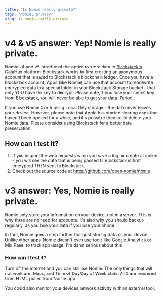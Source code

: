 ```yaml
---
title: 'Is Nomie really private?'
tags: 'nomie, privacy'
slug: is-nomie-really-private
---
```


# v4 & v5 answer: Yep! Nomie is really private.

Nomie v4 and v5 introduced the option to store data in [Blockstack's](https://blockstack.org) GaiaHub platform. Blockstack works by first creating an anonymous account that is saved to Blockstack's blockchain ledger. Once you have a blockstack account, Apps (like Nomie) can use that account to read/write encrypted data to a special folder in your Blockstack Storage bucket - that only YOU have the key to decrypt. Please note, if you lose your secret key from Blockstack, you will never be able to get your data. Period.

If you use Nomie 4 or 5 using Local Only storage - the data never leaves your device. However, please note that Apple has started clearing apps that haven't been opened for a while, and it's possible they could delete your Nomie data. Please consider using Blockstack for a better data preservation.

## How can I test it?

1. If you inspect the web requests when you save a log, or create a tracker - you will see the data that is being passed to Blockstack is first encrypted THEN sent to Blockstack.
2. Check out the source code at https://github.com/open-nomie/nomie

# v3 answer: Yes, Nomie is really private.

Nomie only store your information on your device, not in a server. This is why there are no need for accounts. It's also why you should backup regularly, as you lose your data if you lose your phone.

In fact, Nomie goes a step further than just storing data on your device. Unlike other apps, Nomie doesn't even use tools like Google Analytics or Mix Panel to track app usage. I'm damn serious about this.

### How can I test it?

Turn off the internet and you can still use Nomie. The only things that will not work are: Maps, and Time of Day/Day of Week stats. All 3 are rendered from HTML pulled from Nomie.app.

You could also monitor your devices network activity with an external tool.
